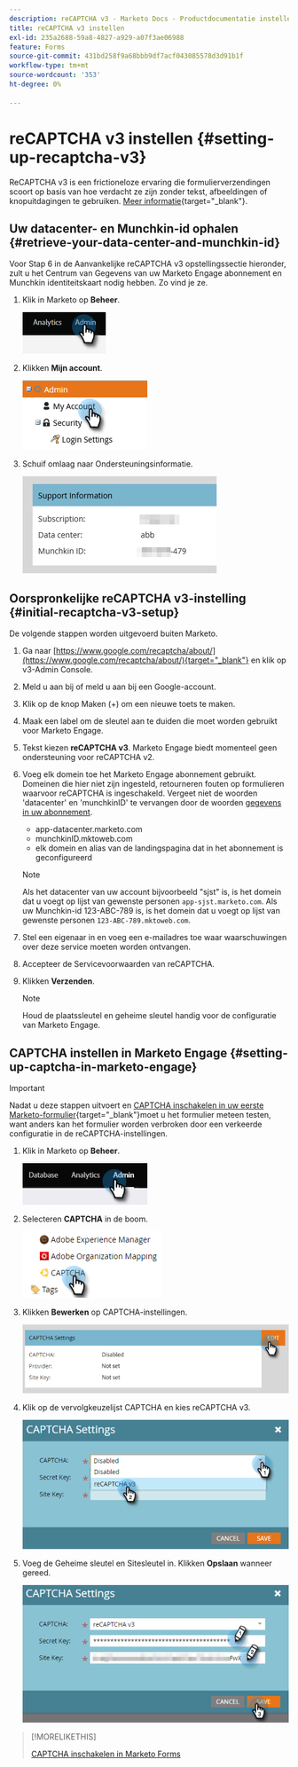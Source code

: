 ```yaml
---
description: reCAPTCHA v3 - Marketo Docs - Productdocumentatie instellen
title: reCAPTCHA v3 instellen
exl-id: 235a2688-59a8-4827-a929-a07f3ae06988
feature: Forms
source-git-commit: 431bd258f9a68bbb9df7acf043085578d3d91b1f
workflow-type: tm+mt
source-wordcount: '353'
ht-degree: 0%

---
```


# reCAPTCHA v3 instellen {#setting-up-recaptcha-v3}

ReCAPTCHA v3 is een frictioneloze ervaring die formulierverzendingen scoort op basis van hoe verdacht ze zijn zonder tekst, afbeeldingen of knopuitdagingen te gebruiken. [Meer informatie](https://developers.google.com/search/blog/2018/10/introducing-recaptcha-v3-new-way-to){target="_blank"}.

## Uw datacenter- en Munchkin-id ophalen {#retrieve-your-data-center-and-munchkin-id}

Voor Stap 6 in de Aanvankelijke reCAPTCHA v3 opstellingssectie hieronder, zult u het Centrum van Gegevens van uw Marketo Engage abonnement en Munchkin identiteitskaart nodig hebben. Zo vind je ze.

1. Klik in Marketo op **Beheer**.

   ![](assets/setting-up-recaptcha-v3-1.png)

1. Klikken **Mijn account**.

   ![](assets/setting-up-recaptcha-v3-2.png)

1. Schuif omlaag naar Ondersteuningsinformatie.

   ![](assets/setting-up-recaptcha-v3-3.png)

## Oorspronkelijke reCAPTCHA v3-instelling {#initial-recaptcha-v3-setup}

De volgende stappen worden uitgevoerd buiten Marketo.

1. Ga naar [https://www.google.com/recaptcha/about/](https://www.google.com/recaptcha/about/){target="_blank"} en klik op v3-Admin Console.

1. Meld u aan bij of meld u aan bij een Google-account.

1. Klik op de knop Maken (+) om een nieuwe toets te maken.

1. Maak een label om de sleutel aan te duiden die moet worden gebruikt voor Marketo Engage.

1. Tekst kiezen **reCAPTCHA v3**. Marketo Engage biedt momenteel geen ondersteuning voor reCAPTCHA v2.

1. Voeg elk domein toe het Marketo Engage abonnement gebruikt. Domeinen die hier niet zijn ingesteld, retourneren fouten op formulieren waarvoor reCAPTCHA is ingeschakeld. Vergeet niet de woorden &#39;datacenter&#39; en &#39;munchkinID&#39; te vervangen door de woorden [gegevens in uw abonnement](#retrieve-your-data-center-and-munchkin-id).

   * app-datacenter.marketo.com
   * munchkinID.mktoweb.com
   * elk domein en alias van de landingspagina dat in het abonnement is geconfigureerd

   >[!NOTE]
   >
   >Als het datacenter van uw account bijvoorbeeld &quot;sjst&quot; is, is het domein dat u voegt op lijst van gewenste personen `app-sjst.marketo.com`. Als uw Munchkin-id 123-ABC-789 is, is het domein dat u voegt op lijst van gewenste personen `123-ABC-789.mktoweb.com`.

1. Stel een eigenaar in en voeg een e-mailadres toe waar waarschuwingen over deze service moeten worden ontvangen.

1. Accepteer de Servicevoorwaarden van reCAPTCHA.

1. Klikken **Verzenden**.

   >[!NOTE]
   >
   >Houd de plaatssleutel en geheime sleutel handig voor de configuratie van Marketo Engage.

## CAPTCHA instellen in Marketo Engage {#setting-up-captcha-in-marketo-engage}

>[!IMPORTANT]
>
>Nadat u deze stappen uitvoert en [CAPTCHA inschakelen in uw eerste Marketo-formulier](/help/marketo/product-docs/demand-generation/forms/using-captcha/enable-captcha-in-marketo-forms.md){target="_blank"}moet u het formulier meteen testen, want anders kan het formulier worden verbroken door een verkeerde configuratie in de reCAPTCHA-instellingen.

1. Klik in Marketo op **Beheer**.

   ![](assets/setting-up-recaptcha-v3-4.png)

1. Selecteren **CAPTCHA** in de boom.

   ![](assets/setting-up-recaptcha-v3-5.png)

1. Klikken **Bewerken** op CAPTCHA-instellingen.

   ![](assets/setting-up-recaptcha-v3-6.png)

1. Klik op de vervolgkeuzelijst CAPTCHA en kies reCAPTCHA v3.

   ![](assets/setting-up-recaptcha-v3-7.png)

1. Voeg de Geheime sleutel en Sitesleutel in. Klikken **Opslaan** wanneer gereed.

   ![](assets/setting-up-recaptcha-v3-8.png)

>[!MORELIKETHIS]
>
>[CAPTCHA inschakelen in Marketo Forms](/help/marketo/product-docs/demand-generation/forms/using-captcha/enable-captcha-in-marketo-forms.md)
